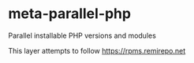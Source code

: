 # meta-parallel-php
Parallel installable PHP versions and modules

This layer attempts to follow https://rpms.remirepo.net

